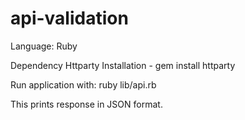 # api-validation

Language: Ruby

Dependency
Httparty
Installation - gem install httparty

Run application with: ruby lib/api.rb

This prints response in JSON format.
